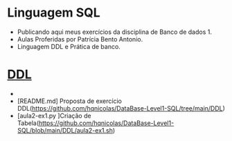 # Linguagem SQL
- Publicando aqui meus exercícios da disciplina de Banco de dados 1.
- Aulas Proferidas por Patrícia Bento Antonio.
- Linguagem DDL e Prática de banco.
# [DDL](https://github.com/hqnicolas/DataBase-Level1-SQL/tree/main/DDL)
- 
- [README.md] Proposta de exercício DDL(https://github.com/hqnicolas/DataBase-Level1-SQL/tree/main/DDL)
- [aula2-ex1.py ]Criação de Tabela(https://github.com/hqnicolas/DataBase-Level1-SQL/blob/main/DDL/aula2-ex1.sh)




